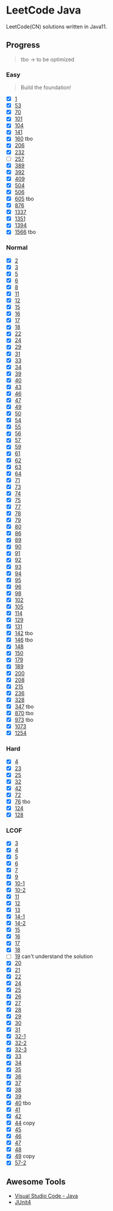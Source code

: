 # LeetCode Java

LeetCode(CN) solutions written in Java11.

## Progress

> tbo -> to be optimized

### Easy

> Build the foundation!

- [x] [1](leetcode/task1/Solution.java)
- [x] [53](leetcode/task53/Solution.java)
- [x] [70](leetcode/task70/Solution.java)
- [x] [101](leetcode/task101/Solution.java)
- [x] [104](leetcode/task104/Solution.java)
- [x] [141](leetcode/task141/Solution.java)
- [x] [160](leetcode/task160/Solution.java) tbo
- [x] [206](leetcode/task206/Solution.java)
- [x] [232](leetcode/task232/MyQueue.java)
- [ ] [257](leetcode/task257/Solution.java)
- [x] [389](leetcode/task389/Solution.java)
- [x] [392](leetcode/task392/Solution.java)
- [x] [409](leetcode/task409/Solution.java)
- [x] [504](leetcode/task504/Solution.java)
- [x] [506](leetcode/task506/Solution.java)
- [x] [605](leetcode/task605/Solution.java) tbo
- [x] [876](leetcode/task876/Solution.java)
- [x] [1337](leetcode/task1337/Solution.java)
- [x] [1351](leetcode/task1351/Solution.java)
- [x] [1394](leetcode/task1394/Solution.java)
- [x] [1566](leetcode/task1566/Solution.java) tbo

### Normal

- [x] [2](leetcode/task2/Solution.java)
- [x] [3](leetcode/task3/Solution.java)
- [x] [5](leetcode/task5/Solution.java)
- [x] [6](leetcode/task6/Solution.java)
- [x] [8](leetcode/task8/Solution.java)
- [x] [11](leetcode/task11/Solution.java)
- [x] [12](leetcode/task12/Solution.java)
- [x] [15](leetcode/task15/Solution.java)
- [x] [16](leetcode/task16/Solution.java)
- [x] [17](leetcode/task17/Solution.java)
- [x] [18](leetcode/task18/Solution.java)
- [x] [22](leetcode/task22/Solution.java)
- [x] [24](leetcode/task24/Solution.java)
- [x] [29](leetcode/task29/Solution.java)
- [x] [31](leetcode/task31/Solution.java)
- [x] [33](leetcode/task33/Solution.java)
- [x] [34](leetcode/task34/Solution.java)
- [x] [39](leetcode/task39/Solution.java)
- [x] [40](leetcode/task40/Solution.java)
- [x] [43](leetcode/task43/Solution.java)
- [x] [46](leetcode/task46/Solution.java)
- [x] [47](leetcode/task47/Solution.java)
- [x] [49](leetcode/task49/Solution.java)
- [x] [50](leetcode/task50/Solution.java)
- [x] [54](leetcode/task54/Solution.java)
- [x] [55](leetcode/task55/Solution.java)
- [x] [56](leetcode/task56/Solution.java)
- [x] [57](leetcode/task57/Solution.java)
- [x] [59](leetcode/task59/Solution.java)
- [x] [61](leetcode/task61/Solution.java)
- [x] [62](leetcode/task62/Solution.java)
- [x] [63](leetcode/task63/Solution.java)
- [x] [64](leetcode/task64/Solution.java)
- [x] [71](leetcode/task71/Solution.java)
- [x] [73](leetcode/task73/Solution.java)
- [x] [74](leetcode/task74/Solution.java)
- [x] [75](leetcode/task75/Solution.java)
- [x] [77](leetcode/task77/Solution.java)
- [x] [78](leetcode/task78/Solution.java)
- [x] [79](leetcode/task79/Solution.java)
- [x] [80](leetcode/task80/Solution.java)
- [x] [86](leetcode/task86/Solution.java)
- [x] [89](leetcode/task89/Solution.java)
- [x] [90](leetcode/task90/Solution.java)
- [x] [91](leetcode/task91/Solution.java)
- [x] [92](leetcode/task92/Solution.java)
- [x] [93](leetcode/task93/Solution.java)
- [x] [94](leetcode/task94/Solution.java)
- [x] [95](leetcode/task95/Solution.java)
- [x] [96](leetcode/task96/Solution.java)
- [x] [98](leetcode/task98/Solution.java)
- [x] [102](leetcode/task102/Solution.java)
- [x] [105](leetcode/task105/Solution.java)
- [x] [114](leetcode/task114/Solution.java)
- [x] [129](leetcode/task129/Solution.java)
- [x] [131](leetcode/task131/Solution.java)
- [x] [142](leetcode/task142/Solution.java) tbo
- [x] [146](leetcode/task146/LRUCache.java) tbo
- [x] [148](leetcode/task148/Solution.java)
- [x] [150](leetcode/task150/Solution.java)
- [x] [179](leetcode/task179/Solution.java)
- [x] [189](leetcode/task189/Solution.java)
- [x] [200](leetcode/task200/Solution.java)
- [x] [208](leetcode/task208/Trie.java)
- [x] [215](leetcode/task215/Solution.java)
- [x] [236](leetcode/task236/Solution.java)
- [x] [328](leetcode/task328/Solution.java)
- [x] [347](leetcode/task347/Solution.java) tbo
- [x] [870](leetcode/task870/Solution.java) tbo
- [x] [973](leetcode/task973/Solution.java) tbo
- [x] [1073](leetcode/task1073/Solution.java)
- [x] [1254](leetcode/task1254/Solution.java)

### Hard

- [x] [4](leetcode/task4/Solution.java)
- [x] [23](leetcode/task23/Solution.java)
- [x] [25](leetcode/task25/Solution.java)
- [x] [32](leetcode/task32/Solution.java)
- [x] [42](leetcode/task42/Solution.java)
- [x] [72](leetcode/task72/Solution.java)
- [x] [76](leetcode/task76/Solution.java) tbo
- [x] [124](leetcode/task124/Solution.java)
- [x] [128](leetcode/task128/Solution.java)

### LCOF

- [x] [3](lcof/task3/Solution.java)
- [x] [4](lcof/task4/Solution.java)
- [x] [5](lcof/task5/Solution.java)
- [x] [6](lcof/task6/Solution.java)
- [x] [7](lcof/task7/Solution.java)
- [x] [9](lcof/task9/CQueue.java)
- [x] [10-1](lcof/task10_1/Solution.java)
- [x] [10-2](lcof/task10_2/Solution.java)
- [x] [11](lcof/task11/Solution.java)
- [x] [12](lcof/task12/Solution.java)
- [x] [13](lcof/task13/Solution.java)
- [x] [14-1](lcof/task14_1/Solution.java)
- [x] [14-2](lcof/task14_2/Solution.java)
- [x] [15](lcof/task15/Solution.java)
- [x] [16](lcof/task16/Solution.java)
- [x] [17](lcof/task17/Solution.java)
- [x] [18](lcof/task18/Solution.java)
- [ ] [19](lcof/task19/Solution.java) can't understand the solution
- [x] [20](lcof/task20/Solution.java)
- [x] [21](lcof/task21/Solution.java)
- [x] [22](lcof/task22/Solution.java)
- [x] [24](lcof/task24/Solution.java)
- [x] [25](lcof/task25/Solution.java)
- [x] [26](lcof/task26/Solution.java)
- [x] [27](lcof/task27/Solution.java)
- [x] [28](lcof/task28/Solution.java)
- [x] [29](lcof/task29/Solution.java)
- [x] [30](lcof/task30/MinStack.java)
- [x] [31](lcof/task31/Solution.java)
- [x] [32-1](lcof/task32_1/Solution.java)
- [x] [32-2](lcof/task32_2/Solution.java)
- [x] [32-3](lcof/task32_3/Solution.java)
- [x] [33](lcof/task33/Solution.java)
- [x] [34](lcof/task34/Solution.java)
- [x] [35](lcof/task35/Solution.java)
- [x] [36](lcof/task36/Solution.java)
- [x] [37](lcof/task37/Codec.java)
- [x] [38](lcof/task38/Solution.java)
- [x] [39](lcof/task39/Solution.java)
- [x] [40](lcof/task40/Solution.java) tbo
- [x] [41](lcof/task41/MedianFinder.java)
- [x] [42](lcof/task42/Solution.java)
- [x] [44](lcof/task44/Solution.java) copy
- [x] [45](lcof/task45/Solution.java)
- [x] [46](lcof/task46/Solution.java)
- [x] [47](lcof/task47/Solution.java)
- [x] [48](lcof/task48/Solution.java)
- [x] [49](lcof/task49/Solution.java) copy
- [x] [57-2](lcof/task57_2/Solution.java)

## Awesome Tools

- [Visual Studio Code - Java](https://code.visualstudio.com/docs/java/java-tutorial)
- [JUnit4](https://github.com/junit-team/junit4)
